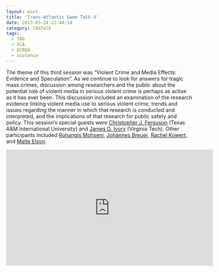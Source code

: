```yaml
---
layout: post
title: 'Trans-Atlantic Game Talk 4'
date: 2013-03-24 22:44:14
category: TAGTalk
tags:
  - TAG
  - ICA
  - ECREA
  - violence
---
```


The theme of this third session was “Violent Crime and Media Effects: Evidence and Speculation”. As we continue to look for answers for tragic mass crimes, discussion among researchers and the public about the potential role of violent media in serious violent crime is perhaps as active as it has ever been. <!--more-->This discussion included an examination of the research evidence linking violent media use to serious violent crime, trends and issues regarding the manner in which that research is conducted and interpreted, and the implications of that research for public safety and policy. This session’s special guests were [Christopher J. Ferguson](http://www.tamiu.edu/~cferguson/) (Texas A&M International University) and [James D. Ivory](http://filebox.vt.edu/users/jivory/index.html) (Virginia Tech). Other participants included [Rohangis Mohseni](https://plus.google.com/106024600216960559780/posts), [Johannes Breuer](https://plus.google.com/107771463837859243944/posts), [Rachel Kowert](http://rkowert.com), and [Malte Elson](https://plus.google.com/100780471969820578111/posts).

<iframe width="560" height="315" src="https://www.youtube.com/embed/DY0Rd00njBs" frameborder="0" allowfullscreen></iframe>
